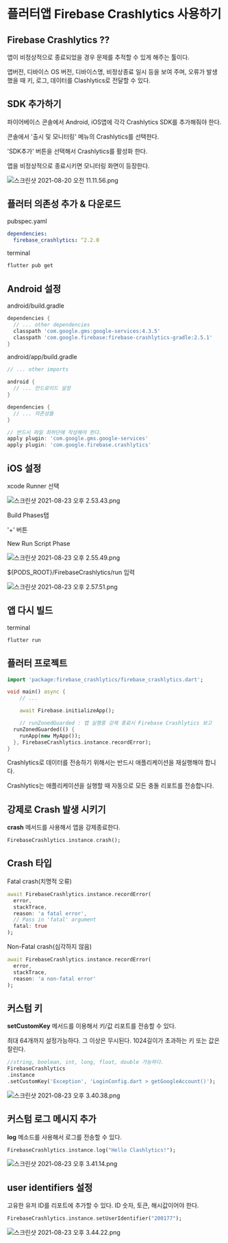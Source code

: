 # 플러터앱 Firebase Crashlytics 사용하기

## Firebase Crashlytics ??

앱이 비정상적으로 종료되었을 경우 문제를 추적할 수 있게 해주는 툴이다. 

앱버전, 디바이스 OS 버전, 디바이스명, 비정상종료 일시 등을 보여 주며, 오류가 발생했을 때 키, 로그, 데이터를 Clashlytics로 전달할 수 있다.

## SDK 추가하기

파이어베이스 콘솔에서 Android, iOS앱에 각각 Crashlytics SDK를 추가해줘야 한다. 

콘솔에서 '출시 및 모니터링' 메뉴의 Crashlytics를 선택한다.

'SDK추가' 버튼을 선택해서 Crashlytics를 활성화 한다.

앱을 비정상적으로 종료시키면 모니터링 화면이 등장한다.

![스크린샷 2021-08-20 오전 11.11.56.png](%E1%84%91%E1%85%B3%E1%86%AF%E1%84%85%E1%85%A5%E1%84%90%E1%85%A5%E1%84%8B%E1%85%A2%E1%86%B8%20Firebase%20Crashlytics%20%E1%84%89%E1%85%A1%E1%84%8B%E1%85%AD%E1%86%BC%E1%84%92%E1%85%A1%E1%84%80%E1%85%B5%207b3eb230263b4a73a7cb196dfb757ec0/%E1%84%89%E1%85%B3%E1%84%8F%E1%85%B3%E1%84%85%E1%85%B5%E1%86%AB%E1%84%89%E1%85%A3%E1%86%BA_2021-08-20_%E1%84%8B%E1%85%A9%E1%84%8C%E1%85%A5%E1%86%AB_11.11.56.png)

## 플러터 의존성 추가 & 다운로드

pubspec.yaml

```yaml
dependencies:
  firebase_crashlytics: ^2.2.0
```

terminal

```bash
flutter pub get
```

## Android 설정

android/build.gradle

```groovy
dependencies {
  // ... other dependencies
  classpath 'com.google.gms:google-services:4.3.5'
  classpath 'com.google.firebase:firebase-crashlytics-gradle:2.5.1'
}
```

android/app/build.gradle

```groovy
// ... other imports

android {
  // ... 안드로이드 설정
}

dependencies {
  // ... 의존성들
}

// 반드시 파일 최하단에 작성해야 한다.
apply plugin: 'com.google.gms.google-services'
apply plugin: 'com.google.firebase.crashlytics'
```

## iOS 설정

xcode Runner 선택

![스크린샷 2021-08-23 오후 2.53.43.png](%E1%84%91%E1%85%B3%E1%86%AF%E1%84%85%E1%85%A5%E1%84%90%E1%85%A5%E1%84%8B%E1%85%A2%E1%86%B8%20Firebase%20Crashlytics%20%E1%84%89%E1%85%A1%E1%84%8B%E1%85%AD%E1%86%BC%E1%84%92%E1%85%A1%E1%84%80%E1%85%B5%207b3eb230263b4a73a7cb196dfb757ec0/%E1%84%89%E1%85%B3%E1%84%8F%E1%85%B3%E1%84%85%E1%85%B5%E1%86%AB%E1%84%89%E1%85%A3%E1%86%BA_2021-08-23_%E1%84%8B%E1%85%A9%E1%84%92%E1%85%AE_2.53.43.png)

Build Phases탭

'+' 버튼

New Run Script Phase

![스크린샷 2021-08-23 오후 2.55.49.png](%E1%84%91%E1%85%B3%E1%86%AF%E1%84%85%E1%85%A5%E1%84%90%E1%85%A5%E1%84%8B%E1%85%A2%E1%86%B8%20Firebase%20Crashlytics%20%E1%84%89%E1%85%A1%E1%84%8B%E1%85%AD%E1%86%BC%E1%84%92%E1%85%A1%E1%84%80%E1%85%B5%207b3eb230263b4a73a7cb196dfb757ec0/%E1%84%89%E1%85%B3%E1%84%8F%E1%85%B3%E1%84%85%E1%85%B5%E1%86%AB%E1%84%89%E1%85%A3%E1%86%BA_2021-08-23_%E1%84%8B%E1%85%A9%E1%84%92%E1%85%AE_2.55.49.png)

${PODS_ROOT}/FirebaseCrashlytics/run  입력

![스크린샷 2021-08-23 오후 2.57.51.png](%E1%84%91%E1%85%B3%E1%86%AF%E1%84%85%E1%85%A5%E1%84%90%E1%85%A5%E1%84%8B%E1%85%A2%E1%86%B8%20Firebase%20Crashlytics%20%E1%84%89%E1%85%A1%E1%84%8B%E1%85%AD%E1%86%BC%E1%84%92%E1%85%A1%E1%84%80%E1%85%B5%207b3eb230263b4a73a7cb196dfb757ec0/%E1%84%89%E1%85%B3%E1%84%8F%E1%85%B3%E1%84%85%E1%85%B5%E1%86%AB%E1%84%89%E1%85%A3%E1%86%BA_2021-08-23_%E1%84%8B%E1%85%A9%E1%84%92%E1%85%AE_2.57.51.png)

## 앱 다시 빌드

terminal

```bash
flutter run
```

## 플러터 프로젝트

```dart
import 'package:firebase_crashlytics/firebase_crashlytics.dart';
```

```dart
void main() async {
	// ...

	await Firebase.initializeApp();

	// runZonedGuarded : 앱 실행중 강제 종료시 Firebase Crashlytics 보고
  runZonedGuarded(() {
    runApp(new MyApp());
  }, FirebaseCrashlytics.instance.recordError);
}
```

Crashlytics로 데이터를 전송하기 위해서는 반드시 애플리케이션을 재실행해야 합니다.

Crashlytics는 애플리케이션을 실행할 때 자동으로 모든 충돌 리포트를 전송합니다.

## 강제로 Crash 발생 시키기

**crash** 메서드를 사용해서 앱을 강제종료한다.

```dart
FirebaseCrashlytics.instance.crash();
```

## Crash 타입

Fatal crash(치명적 오류)

```dart
await FirebaseCrashlytics.instance.recordError(
  error, 
  stackTrace,
  reason: 'a fatal error',
  // Pass in 'fatal' argument
  fatal: true
);
```

Non-Fatal crash(심각하지 않음)

```dart
await FirebaseCrashlytics.instance.recordError(
  error, 
  stackTrace,
  reason: 'a non-fatal error'
);
```

## 커스텀 키

**setCustomKey** 메서드를 이용해서 키/값  리포트를 전송할 수 있다.

최대 64개까지 설정가능하다. 그 이상은 무시된다. 1024길이가 초과하는 키 또는 값은 잘린다.

```dart
//string, boolean, int, long, float, double 가능하다.
FirebaseCrashlytics
.instance
.setCustomKey('Exception', 'LoginConfig.dart > getGoogleAccount()');
```

![스크린샷 2021-08-23 오후 3.40.38.png](%E1%84%91%E1%85%B3%E1%86%AF%E1%84%85%E1%85%A5%E1%84%90%E1%85%A5%E1%84%8B%E1%85%A2%E1%86%B8%20Firebase%20Crashlytics%20%E1%84%89%E1%85%A1%E1%84%8B%E1%85%AD%E1%86%BC%E1%84%92%E1%85%A1%E1%84%80%E1%85%B5%207b3eb230263b4a73a7cb196dfb757ec0/%E1%84%89%E1%85%B3%E1%84%8F%E1%85%B3%E1%84%85%E1%85%B5%E1%86%AB%E1%84%89%E1%85%A3%E1%86%BA_2021-08-23_%E1%84%8B%E1%85%A9%E1%84%92%E1%85%AE_3.40.38.png)

## 커스텀 로그 메시지 추가

**log** 메소드를 사용해서 로그를 전송할 수 있다.

```dart
FirebaseCrashlytics.instance.log("Hello Clashlytics!");
```

![스크린샷 2021-08-23 오후 3.41.14.png](%E1%84%91%E1%85%B3%E1%86%AF%E1%84%85%E1%85%A5%E1%84%90%E1%85%A5%E1%84%8B%E1%85%A2%E1%86%B8%20Firebase%20Crashlytics%20%E1%84%89%E1%85%A1%E1%84%8B%E1%85%AD%E1%86%BC%E1%84%92%E1%85%A1%E1%84%80%E1%85%B5%207b3eb230263b4a73a7cb196dfb757ec0/%E1%84%89%E1%85%B3%E1%84%8F%E1%85%B3%E1%84%85%E1%85%B5%E1%86%AB%E1%84%89%E1%85%A3%E1%86%BA_2021-08-23_%E1%84%8B%E1%85%A9%E1%84%92%E1%85%AE_3.41.14.png)

## user identifiers 설정

고유한 유저 ID를 리포트에 추가할 수 있다. ID 숫자, 토큰, 해시값이어야 한다.

```dart
FirebaseCrashlytics.instance.setUserIdentifier("200177");
```

![스크린샷 2021-08-23 오후 3.44.22.png](%E1%84%91%E1%85%B3%E1%86%AF%E1%84%85%E1%85%A5%E1%84%90%E1%85%A5%E1%84%8B%E1%85%A2%E1%86%B8%20Firebase%20Crashlytics%20%E1%84%89%E1%85%A1%E1%84%8B%E1%85%AD%E1%86%BC%E1%84%92%E1%85%A1%E1%84%80%E1%85%B5%207b3eb230263b4a73a7cb196dfb757ec0/%E1%84%89%E1%85%B3%E1%84%8F%E1%85%B3%E1%84%85%E1%85%B5%E1%86%AB%E1%84%89%E1%85%A3%E1%86%BA_2021-08-23_%E1%84%8B%E1%85%A9%E1%84%92%E1%85%AE_3.44.22.png)